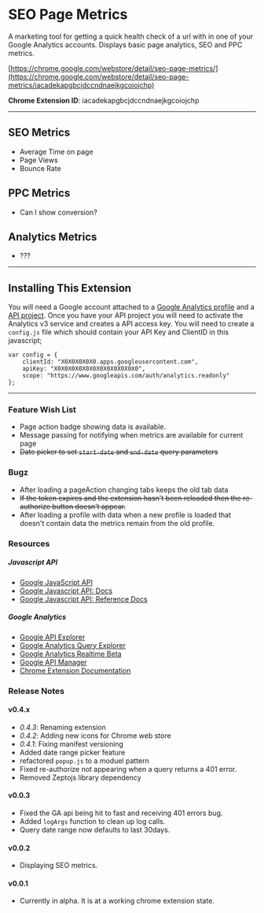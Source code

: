 SEO Page Metrics
==========================

A marketing tool for getting a quick health check of a url with in one of your Google Analytics accounts. Displays basic page analytics, SEO and PPC metrics.

[https://chrome.google.com/webstore/detail/seo-page-metrics/](https://chrome.google.com/webstore/detail/seo-page-metrics/iacadekapgbcjdccndnaejkgcoiojchp)

**Chrome Extension ID**: iacadekapgbcjdccndnaejkgcoiojchp


---

## SEO Metrics

- Average Time on page
- Page Views
- Bounce Rate

## PPC Metrics

- Can I show conversion?

## Analytics Metrics

- ???


----

## Installing This Extension

You will need a Google account attached to a [Google Analytics profile](www.google.com/analytics/) and a [API project](https://code.google.com/apis/console/). Once you have your API project you will need to activate the Analytics v3 service and creates a API access key. You will need to create a `config.js` file which should contain your API Key and ClientID in this javascript;

    var config = {
        clientId: "X0X0X0X0X0.apps.googleusercontent.com",
        apiKey: "X0X0X0X0X0X0X0X0X0X0X0X0",
        scope: "https://www.googleapis.com/auth/analytics.readonly"
    };


----

### Feature Wish List

- Page action badge showing data is available.
- Message passing for notifying when metrics are available for current page
- ~~Date picker to set `start-date` and `end-date` query parameters~~


### Bugz

- After loading a pageAction changing tabs keeps the old tab data
- ~~If the token expires and the extension hasn't been reloaded then the re-authorize button doesn't appear.~~
- After loading a profile with data when a new profile is loaded that doesn't contain data the metrics remain from the old profile.


### Resources

##### Javascript API
- [Google JavaScript API](https://code.google.com/p/google-api-javascript-client/)
- [Google Javascript API: Docs](https://developers.google.com/api-client-library/javascript/)
- [Google Javascript API: Reference Docs](https://developers.google.com/api-client-library/javascript/reference/referencedocs)


##### Google Analytics
- [Google API Explorer](https://developers.google.com/apis-explorer/#p/)
- [Google Analytics Query Explorer](http://ga-dev-tools.appspot.com/explorer/)
- [Google Analytics Realtime Beta](https://developers.google.com/analytics/devguides/reporting/core/v3/changelog)
- [Google API Manager](https://code.google.com/apis/console/)
- [Chrome Extension Documentation](http://developer.chrome.com/extensions/getstarted.html)



### Release Notes

#### v0.4.x

- *0.4.3*: Renaming extension
- *0.4.2*: Adding new icons for Chrome web store
- *0.4.1*: Fixing manifest versioning
- Added date range picker feature
- refactored `popup.js` to a moduel pattern
- Fixed re-authorize not appearing when a query returns a 401 error.
- Removed Zeptojs library dependency

#### v0.0.3

- Fixed the GA api being hit to fast and receiving 401 errors bug.
- Added `logArgs` function to clean up log calls.
- Query date range now defaults to last 30days.

#### v0.0.2

- Displaying SEO metrics.

#### v0.0.1

- Currently in alpha. It is at a working chrome extension state.
